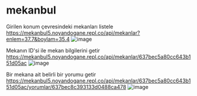 # mekanbul
Girilen konum çevresindeki mekanları listele                                                                                                      
https://mekanbul5.noyandogane.repl.co/api/mekanlar?enlem=37.7&boylam=35.4
![image](https://user-images.githubusercontent.com/66711531/203172644-a3ea2811-0cad-4714-8831-3eaa474532b8.png)


Mekanın ID'si ile mekan bilgilerini getir
https://mekanbul5.noyandogane.repl.co/api/mekanlar/637bec5a80cc643b151d05ac
![image](https://user-images.githubusercontent.com/66711531/203172708-3580bde5-5f67-490c-a0e7-9c8ed9ef31d5.png)


Bir mekana ait belirli bir yorumu getir
https://mekanbul5.noyandogane.repl.co/api/mekanlar/637bec5a80cc643b151d05ac/yorumlar/637bec8c393133d0488ca478
![image](https://user-images.githubusercontent.com/66711531/203172768-2d98b200-c2cc-4c57-a35d-2ef4c3c8fe55.png)




